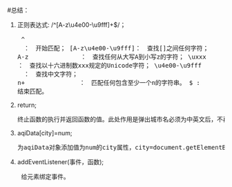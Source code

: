#总结：
1. 正则表达式: /^[A-z\u4e00-\u9fff]+$/；<br><pre>
    ^　　　　　　　　 　：　开始匹配；
    [A-z\u4e00-\u9fff]：　查找[]之间任何字符；
    A-z　　　　　　　 　：　查找任何从大写A到小写z的字符；
    \uxxx　 　　　　   ：　查找以十六进制数xxx规定的Unicode字符；
    \u4e00-\u9fff   　：　查找中文字符；
    n+　　　　　　　　　：　匹配任何包含至少一个n的字符串。
    $                  :  结束匹配。
2.  return;<br><pre>
    终止函数的执行并返回函数的值。此处作用是弹出城市名必须为中英文后，不再弹出下面的alert;
3.  aqiData[city]=num;<br><pre>
    为aqiData对象添加值为num的city属性，city=document.getElementById('aqi-city-input').value.trim();
4.  addEventListener(事件，函数);<br><pre>
    给元素绑定事件。

